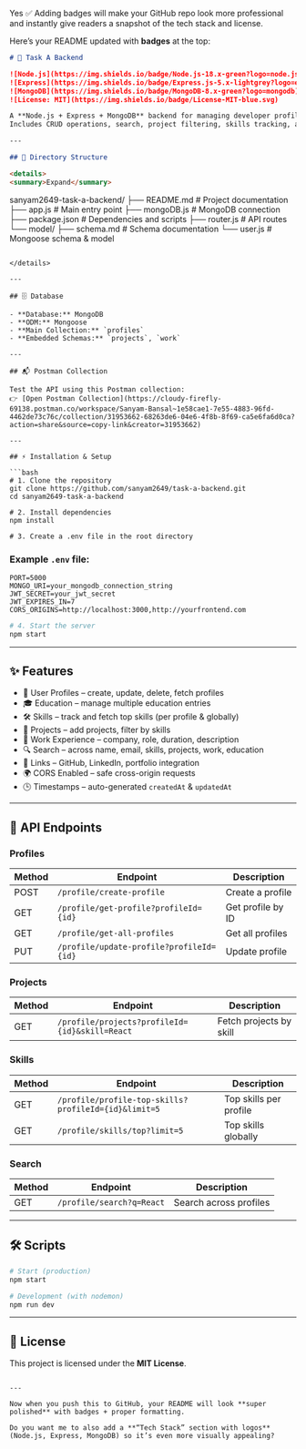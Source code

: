 Yes ✅ Adding badges will make your GitHub repo look more professional and instantly give readers a snapshot of the tech stack and license.

Here’s your README updated with **badges** at the top:

```markdown
# 🚀 Task A Backend  

![Node.js](https://img.shields.io/badge/Node.js-18.x-green?logo=node.js)  
![Express](https://img.shields.io/badge/Express.js-5.x-lightgrey?logo=express)  
![MongoDB](https://img.shields.io/badge/MongoDB-8.x-green?logo=mongodb)  
![License: MIT](https://img.shields.io/badge/License-MIT-blue.svg)  

A **Node.js + Express + MongoDB** backend for managing developer profiles.  
Includes CRUD operations, search, project filtering, skills tracking, and JWT-based authentication with CORS support.

---

## 📂 Directory Structure  

<details>
<summary>Expand</summary>

```

sanyam2649-task-a-backend/
├── README.md             # Project documentation
├── app.js                # Main entry point
├── mongoDB.js            # MongoDB connection
├── package.json          # Dependencies and scripts
├── router.js             # API routes
└── model/
├── schema.md         # Schema documentation
└── user.js           # Mongoose schema & model

````

</details>

---

## 🗄️ Database  

- **Database:** MongoDB  
- **ODM:** Mongoose  
- **Main Collection:** `profiles`  
- **Embedded Schemas:** `projects`, `work`  

---

## 📬 Postman Collection  

Test the API using this Postman collection:  
👉 [Open Postman Collection](https://cloudy-firefly-69138.postman.co/workspace/Sanyam-Bansal~1e58cae1-7e55-4883-96fd-4462de73c76c/collection/31953662-68263de6-04e6-4f8b-8f69-ca5e6fa6d0ca?action=share&source=copy-link&creator=31953662)

---

## ⚡ Installation & Setup  

```bash
# 1. Clone the repository
git clone https://github.com/sanyam2649/task-a-backend.git
cd sanyam2649-task-a-backend

# 2. Install dependencies
npm install

# 3. Create a .env file in the root directory
````

### Example `.env` file:

```env
PORT=5000
MONGO_URI=your_mongodb_connection_string
JWT_SECRET=your_jwt_secret
JWT_EXPIRES_IN=7
CORS_ORIGINS=http://localhost:3000,http://yourfrontend.com
```

```bash
# 4. Start the server
npm start
```

---

## ✨ Features

* 👤 User Profiles – create, update, delete, fetch profiles
* 🎓 Education – manage multiple education entries
* 🛠️ Skills – track and fetch top skills (per profile & globally)
* 📂 Projects – add projects, filter by skills
* 💼 Work Experience – company, role, duration, description
* 🔍 Search – across name, email, skills, projects, work, education
* 🔗 Links – GitHub, LinkedIn, portfolio integration
* 🌍 CORS Enabled – safe cross-origin requests
* 🕒 Timestamps – auto-generated `createdAt` & `updatedAt`

---

## 📖 API Endpoints

### Profiles

| Method | Endpoint                                 | Description       |
| ------ | ---------------------------------------- | ----------------- |
| POST   | `/profile/create-profile`                | Create a profile  |
| GET    | `/profile/get-profile?profileId={id}`    | Get profile by ID |
| GET    | `/profile/get-all-profiles`              | Get all profiles  |
| PUT    | `/profile/update-profile?profileId={id}` | Update profile    |

### Projects

| Method | Endpoint                                       | Description             |
| ------ | ---------------------------------------------- | ----------------------- |
| GET    | `/profile/projects?profileId={id}&skill=React` | Fetch projects by skill |

### Skills

| Method | Endpoint                                             | Description            |
| ------ | ---------------------------------------------------- | ---------------------- |
| GET    | `/profile/profile-top-skills?profileId={id}&limit=5` | Top skills per profile |
| GET    | `/profile/skills/top?limit=5`                        | Top skills globally    |

### Search

| Method | Endpoint                  | Description            |
| ------ | ------------------------- | ---------------------- |
| GET    | `/profile/search?q=React` | Search across profiles |

---

## 🛠️ Scripts

```bash
# Start (production)
npm start

# Development (with nodemon)
npm run dev
```

---

## 📌 License

This project is licensed under the **MIT License**.

```

---

Now when you push this to GitHub, your README will look **super polished** with badges + proper formatting.  

Do you want me to also add a **“Tech Stack” section with logos** (Node.js, Express, MongoDB) so it’s even more visually appealing?
```


